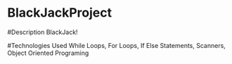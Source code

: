 # BlackJackProject

#Description
BlackJack!


#Technologies Used
While Loops, For Loops, If Else Statements, 
Scanners, Object Oriented Programing
